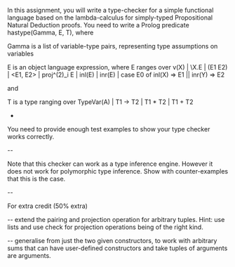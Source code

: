 
In this assignment, you will write a type-checker for a simple functional language based on the lambda-calculus for simply-typed Propositional Natural Deduction proofs.  You need to write a Prolog predicate hastype(Gamma, E, T), where 

Gamma is a list of variable-type pairs, representing type assumptions on variables

E is an object language expression, where E ranges over v(X) | \X.E | (E1 E2)  | <E1, E2> | proj^(2)_i E | inl(E) | inr(E) |  case E0 of inl(X) => E1 || inr(Y) => E2 

and 

T is a type ranging over TypeVar(A) | T1 -> T2 | T1 * T2 | T1 + T2

-


You need to provide enough test examples to show your type checker works correctly. 

--

Note that this checker can work as a type inference engine.  However it does not work for polymorphic type inference.  Show with counter-examples that this is the case.

--

For extra credit (50% extra) 

-- extend the pairing and projection operation for arbitrary tuples.  Hint: use lists and use check for projection operations being of the right kind.

-- generalise from just the two given constructors, to work with arbitrary sums that can have user-defined constructors and take tuples of arguments are arguments.
